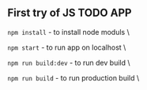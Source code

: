 ## First try of JS TODO APP

`npm install` - to install node moduls \

`npm start` - to run app on localhost \

`npm run build:dev` - to run dev build \

`npm run build` - to run production build \
